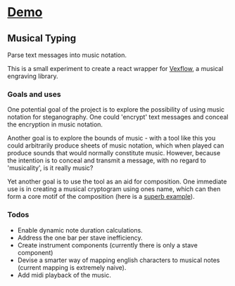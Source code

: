 # [Demo](https://rigellute.github.io/musical-typing/)
## Musical Typing
Parse text messages into music notation.

This is a small experiment to create a react wrapper for [Vexflow](https://github.com/0xfe/vexflow/wiki), a musical engraving library.
### Goals and uses
One potential goal of the project is to explore the possibility of using music notation for steganography. One could 'encrypt' text messages and conceal the encryption in music notation.

Another goal is to explore the bounds of music - with a tool like this you could arbitrarily produce sheets of music notation, which when played can produce sounds that would normally constitute music. However, because the intention is to conceal and transmit a message, with no regard to 'musicality', is it really music?

Yet another goal is to use the tool as an aid for composition. One immediate use is in creating a musical cryptogram using ones name, which can then form a core motif of the composition (here is a [superb example](https://en.wikipedia.org/wiki/BACH_motif)).

### Todos
* Enable dynamic note duration calculations.
* Address the one bar per stave inefficiency.
* Create instrument components (currently there is only a stave component)
* Devise a smarter way of mapping english characters to musical notes (current mapping is extremely naive).
* Add midi playback of the music.
